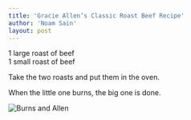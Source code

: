 ```yaml
---
title: 'Gracie Allen’s Classic Roast Beef Recipe'
author: 'Noam Sain'
layout: post
---
```


1 large roast of beef  
1 small roast of beef

Take the two roasts and put them in the oven.

When the little one burns, the big one is done.

![Burns and Allen](/_assets/img/2014/10/Burns-and-Allen.jpg)